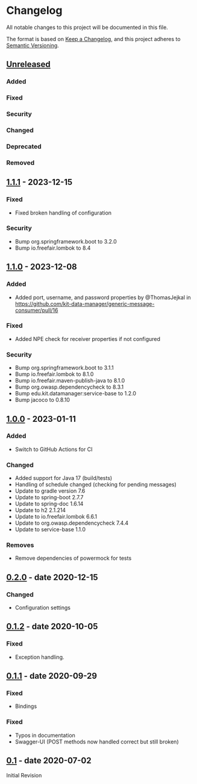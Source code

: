 # Changelog
All notable changes to this project will be documented in this file.

The format is based on [Keep a Changelog](https://keepachangelog.com/en/1.0.0/),
and this project adheres to [Semantic Versioning](https://semver.org/spec/v2.0.0.html).

## [Unreleased]
### Added

### Fixed

### Security

### Changed

### Deprecated

### Removed

## [1.1.1] - 2023-12-15
### Fixed
* Fixed broken handling of configuration

### Security
* Bump org.springframework.boot to 3.2.0
* Bump io.freefair.lombok to 8.4

## [1.1.0] - 2023-12-08
### Added
* Added port, username, and password properties by @ThomasJejkal in https://github.com/kit-data-manager/generic-message-consumer/pull/16

### Fixed
* Added NPE check for receiver properties if not configured

### Security
* Bump org.springframework.boot to 3.1.1
* Bump io.freefair.lombok to 8.1.0
* Bump io.freefair.maven-publish-java to 8.1.0
* Bump org.owasp.dependencycheck to 8.3.1
* Bump edu.kit.datamanager:service-base to 1.2.0
* Bump jacoco to 0.8.10

## [1.0.0] - 2023-01-11
### Added
- Switch to GitHub Actions for CI

### Changed
- Added support for Java 17 (build/tests)
- Handling of schedule changed (checking for pending messages)
- Update to gradle version 7.6
- Update to spring-boot 2.7.7
- Update to spring-doc 1.6.14
- Update to h2 2.1.214
- Update to io.freefair.lombok 6.6.1
- Update to org.owasp.dependencycheck 7.4.4
- Update to service-base 1.1.0

### Removes
- Remove dependencies of powermock for tests

## [0.2.0] - date 2020-12-15
### Changed
- Configuration settings

## [0.1.2] - date 2020-10-05
### Fixed
- Exception handling.

## [0.1.1] - date 2020-09-29
### Fixed
- Bindings

### Fixed
- Typos in documentation
- Swagger-UI (POST methods now handled correct but still broken) 

## [0.1] - date 2020-07-02
Initial Revision

[Unreleased]: https://github.com/kit-data-manager/generic-message-consumer/compare/1.1.1...HEAD
[1.1.1]: https://github.com/kit-data-manager/generic-message-consumer/compare/1.1.0...1.1.1
[1.1.0]: https://github.com/kit-data-manager/generic-message-consumer/compare/1.0.0..1.1.0
[1.0.0]: https://github.com/kit-data-manager/generic-message-consumer/compare/v0.2.0...1.0.0
[0.2.0]: https://github.com/kit-data-manager/generic-message-consumer/compare/0.1.2...v0.2.0
[0.1.2]: https://github.com/kit-data-manager/generic-message-consumer/compare/0.1.1...0.1.2
[0.1.1]: https://github.com/kit-data-manager/generic-message-consumer/compare/0.1...0.1.1
[0.1]: https://github.com/kit-data-manager/generic-message-consumer/releases/tag/0.1

